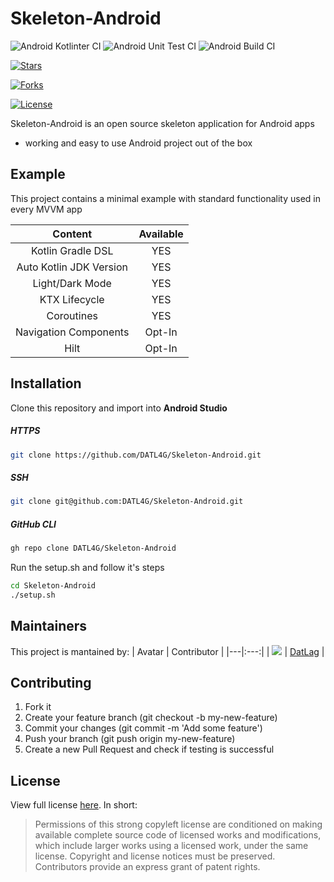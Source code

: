 # Skeleton-Android

![Android Kotlinter CI](https://github.com/DATL4G/Skeleton-Android/workflows/Android%20Kotlinter%20CI/badge.svg)
![Android Unit Test CI](https://github.com/DATL4G/Skeleton-Android/workflows/Android%20Unit%20Test%20CI/badge.svg)
![Android Build CI](https://github.com/DATL4G/Skeleton-Android/workflows/Android%20Build%20CI/badge.svg)

[![Stars](https://img.shields.io/github/stars/DATL4G/Skeleton-Android.svg)](https://github.com/DATL4G/Skeleton-Android)

[![Forks](https://img.shields.io/github/forks/DATL4G/Skeleton-Android.svg)](https://github.com/DATL4G/Skeleton-Android)

[![License](https://img.shields.io/github/license/DATL4G/Skeleton-Android.svg)](https://github.com/DATL4G/Skeleton-Android)

Skeleton-Android is an open source skeleton application for Android apps
* working and easy to use Android project out of the box

## Example
This project contains a minimal example with standard functionality used in every MVVM app

Content                 |Available
:----------------------:|:------------------:
Kotlin Gradle DSL       | YES
Auto Kotlin JDK Version | YES
Light/Dark Mode         | YES
KTX Lifecycle           | YES
Coroutines              | YES
Navigation Components   | Opt-In
Hilt                    | Opt-In

## Installation
Clone this repository and import into **Android Studio**

##### HTTPS
```bash
git clone https://github.com/DATL4G/Skeleton-Android.git
```
##### SSH
```bash
git clone git@github.com:DATL4G/Skeleton-Android.git
```
##### GitHub CLI
```bash
gh repo clone DATL4G/Skeleton-Android
```

Run the setup.sh and follow it's steps
```bash
cd Skeleton-Android
./setup.sh
```

## Maintainers
This project is mantained by:
| Avatar | Contributor |
|---|:---:|
| [![](https://avatars3.githubusercontent.com/u/46448715?s=50&v=4)](http://github.com/DatL4g) | [DatLag](http://github.com/DatL4g) |

## Contributing
1. Fork it
2. Create your feature branch (git checkout -b my-new-feature)
3. Commit your changes (git commit -m 'Add some feature')
5. Push your branch (git push origin my-new-feature)
6. Create a new Pull Request and check if testing is successful

## License
View full license [here](LICENSE). In short:

> Permissions of this strong copyleft license are conditioned on making available complete source code of licensed works and modifications, which include larger works using a licensed work, under the same license. Copyright and license notices must be preserved. Contributors provide an express grant of patent rights.